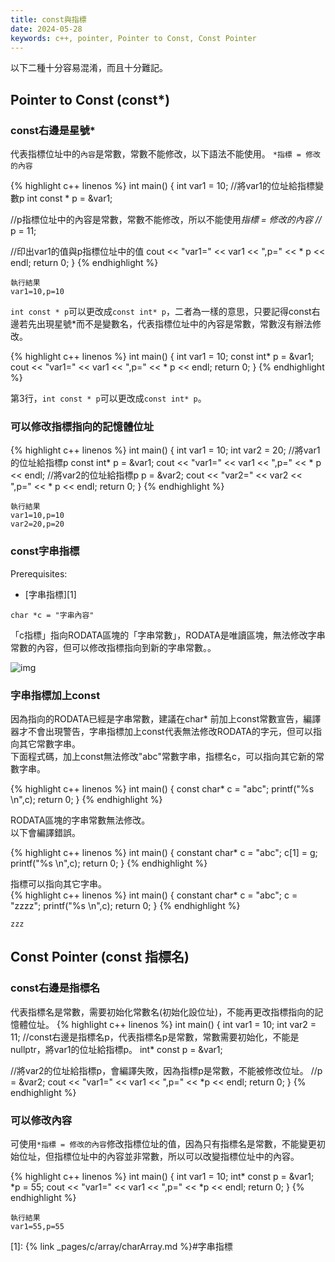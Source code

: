 ```yaml
---
title: const與指標
date: 2024-05-28
keywords: c++, pointer, Pointer to Const, Const Pointer
---
```

以下二種十分容易混淆，而且十分難記。

## Pointer to Const (const\*)
### const右邊是星號\*
代表指標位址中的`內容`是常數，常數不能修改，以下語法不能使用。
`*指標 = 修改的內容`

{% highlight c++ linenos %}
int main() {
  int var1 = 10;
  //將var1的位址給指標變數p
  int const * p = &var1;

  //p指標位址中的內容是常數，常數不能修改，所以不能使用*指標 = 修改的內容
  //* p = 11;
  
  //印出var1的值與p指標位址中的值
  cout << "var1=" << var1 << ",p=" << * p << endl;
  return 0;
}
{% endhighlight %}
```
執行結果
var1=10,p=10
```

`int const * p`可以更改成`const int* p`，二者為一樣的意思，只要記得const右邊若先出現星號\*而不是變數名，代表指標位址中的內容是常數，常數沒有辦法修改。

{% highlight c++ linenos %}
int main() {
  int var1 = 10;
  const int* p = &var1;
  cout << "var1=" << var1 << ",p=" << * p << endl;
  return 0;
}
{% endhighlight %}

第3行，`int const * p`可以更改成`const int* p`。

### 可以修改指標指向的記憶體位址
{% highlight c++ linenos %}
int main() {
  int var1 = 10;
  int var2 = 20;
  //將var1的位址給指標p
  const int* p = &var1;
  cout << "var1=" << var1 << ",p=" << * p << endl;
  //將var2的位址給指標p
  p = &var2;
  cout << "var2=" << var2 << ",p=" << * p << endl;
  return 0;
}
{% endhighlight %}
```
執行結果
var1=10,p=10
var2=20,p=20
```

### const字串指標
Prerequisites:

- [字串指標][1]

```
char *c = "字串內容"
```
「c指標」指向RODATA區塊的「字串常數」，RODATA是唯讀區塊，無法修改字串常數的內容，但可以修改指標指向到新的字串常數。。<br>

![img]({{site.imgurl}}/c++/arr/char_arr4.png)<br>

### 字串指標加上const
因為指向的RODATA已經是字串常數，建議在char* 前加上const常數宣告，編譯器才不會出現警告，字串指標加上const代表無法修改RODATA的字元，但可以指向其它常數字串。<br>
下面程式碼，加上const無法修改\"abc\"常數字串，指標名c，可以指向其它新的常數字串。<br>

{% highlight c++ linenos %}
int main() {
  const char* c = "abc";
  printf("%s \n",c);
  return 0;
}
{% endhighlight %}

RODATA區塊的字串常數無法修改。<br>
以下會編譯錯誤。<br>

{% highlight c++ linenos %}
int main() {
  constant char* c = "abc";
  c[1] = g;
  printf("%s \n",c);
  return 0;
}
{% endhighlight %}

指標可以指向其它字串。<br>
{% highlight c++ linenos %}
int main() {
  constant char* c = "abc";
  c = "zzzz";
  printf("%s \n",c);
  return 0;
}
{% endhighlight %}
```
zzz
```

## Const Pointer (const 指標名)
### const右邊是指標名
代表指標名是常數，需要初始化常數名(初始化設位址)，不能再更改指標指向的記憶體位址。
{% highlight c++ linenos %}
int main() {
  int var1 = 10;
  int var2 = 11;
  //const右邊是指標名p，代表指標名p是常數，常數需要初始化，不能是nullptr，將var1的位址給指標p。
  int* const p = &var1;

  //將var2的位址給指標p，會編譯失敗，因為指標p是常數，不能被修改位址。
  //p = &var2;
  cout << "var1=" << var1 << ",p=" << *p << endl;
  return 0;
}
{% endhighlight %}

### 可以修改內容
可使用`*指標 = 修改的內容`修改指標位址的值，因為只有指標名是常數，不能變更初始位址，但指標位址中的內容並非常數，所以可以改變指標位址中的內容。

{% highlight c++ linenos %}
int main() {
  int var1 = 10;
  int* const p = &var1;
  *p = 55;
  cout << "var1=" << var1 << ",p=" << *p << endl;
  return 0;
}
{% endhighlight %}
```
執行結果
var1=55,p=55
```

[1]: {% link _pages/c/array/charArray.md %}#字串指標